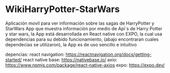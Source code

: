# WikiHarryPotter-StarWars
Aplicación movil para ver información sobre las sagas de HarryPotter y StarWars
App que muestra información por medio de Api´s de Harry Potter y star wars, la App está desarrollada en React native con EXPO, la cual usa dependencias para su debido funcionamiento,
(abajo encontraran cuales dependecias se utilizaron),
la App es de uso sencillo e intuitivo 




depencias: 
react navigation: https://reactnavigation.org/docs/getting-started/
react native base: https://nativebase.io/
axio: https://www.npmjs.com/package/react-native-axios
expo: https://expo.dev/
